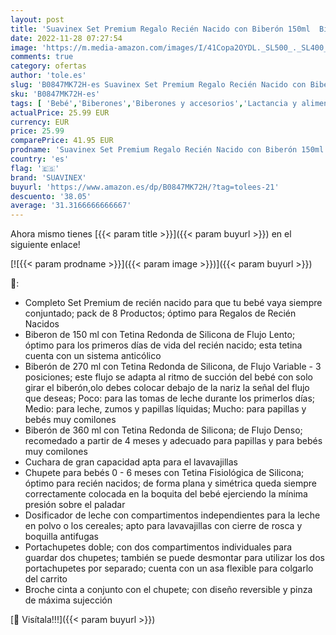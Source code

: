 ```yaml
---
layout: post
title: 'Suavinex Set Premium Regalo Recién Nacido con Biberón 150ml  Biberón 270ml y Biberón 360ml  Dosificador de leche  Chupete fisiológico desde 0 hasta 6 meses  Portachupetes  Broche y Cuchara Color Verde'
date: 2022-11-28 07:27:54
image: 'https://m.media-amazon.com/images/I/41Copa2OYDL._SL500_._SL400_.jpg'
comments: true
category: ofertas
author: 'tole.es'
slug: 'B0847MK72H-es Suavinex Set Premium Regalo Recién Nacido con Biberón...'
sku: 'B0847MK72H-es'
tags: [ 'Bebé','Biberones','Biberones y accesorios','Lactancia y alimentación','biberón','chupete','nacido','recién','suavinex','🇪🇸', ]
actualPrice: 25.99 EUR
currency: EUR
price: 25.99
comparePrice: 41.95 EUR
prodname: 'Suavinex Set Premium Regalo Recién Nacido con Biberón 150ml  Biberón 270ml y Biberón 360ml  Dosificador de leche  Chupete fisiológico desde 0 hasta 6 meses  Portachupetes  Broche y Cuchara Color Verde'
country: 'es'
flag: '🇪🇸'
brand: 'SUAVINEX'
buyurl: 'https://www.amazon.es/dp/B0847MK72H/?tag=tolees-21'
descuento: '38.05'
average: '31.3166666666667'
---
```


Ahora mismo tienes [{{< param title >}}]({{< param buyurl >}}) en el siguiente enlace!

[![{{< param prodname >}}]({{< param image >}})]({{< param buyurl >}})

🔎:

- Completo Set Premium de recién nacido para que tu bebé vaya siempre conjuntado; pack de 8 Productos; óptimo para Regalos de Recién Nacidos
- Biberon de 150 ml con Tetina Redonda de Silicona de Flujo Lento; óptimo para los primeros días de vida del recién nacido; esta tetina cuenta con un sistema anticólico
- Biberón de 270 ml con Tetina Redonda de Silicona, de Flujo Variable - 3 posiciones; este flujo se adapta al ritmo de succión del bebé con solo girar el biberón,olo debes colocar debajo de la nariz la señal del flujo que deseas; Poco: para las tomas de leche durante los primerlos días; Medio: para leche, zumos y papillas líquidas; Mucho: para papillas y bebés muy comilones
- Biberón de 360 ml con Tetina Redonda de Silicona; de Flujo Denso; recomedado a partir de 4 meses y adecuado para papillas y para bebés muy comilones
- Cuchara de gran capacidad apta para el lavavajillas
- Chupete para bebés 0 - 6 meses con Tetina Fisiológica de Silicona; óptimo para recién nacidos; de forma plana y simétrica queda siempre correctamente colocada en la boquita del bebé ejerciendo la mínima presión sobre el paladar
- Dosificador de leche con compartimentos independientes para la leche en polvo o los cereales; apto para lavavajillas con cierre de rosca y boquilla antifugas
- Portachupetes doble; con dos compartimentos individuales para guardar dos chupetes; también se puede desmontar para utilizar los dos portachupetes por separado; cuenta con un asa flexible para colgarlo del carrito
- Broche cinta a conjunto con el chupete; con diseño reversible y pinza de máxima sujección

[🛒 Visítala!!!]({{< param buyurl >}})
